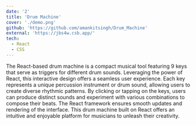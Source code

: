 ```yaml
---
date: '2'
title: 'Drum Machine'
cover: './demo.png'
github: 'https://github.com/amankitsingh/Drum_Machine'
external: 'https://jbs4w.csb.app/'
tech:
  - React
  - CSS
---
```


The React-based drum machine is a compact musical tool featuring 9 keys that serve as triggers for different drum sounds. Leveraging the power of React, this interactive design offers a seamless user experience. Each key represents a unique percussion instrument or drum sound, allowing users to create diverse rhythmic patterns. By clicking or tapping on the keys, users can produce distinct sounds and experiment with various combinations to compose their beats. The React framework ensures smooth updates and rendering of the interface. This drum machine built on React offers an intuitive and enjoyable platform for musicians to unleash their creativity.
